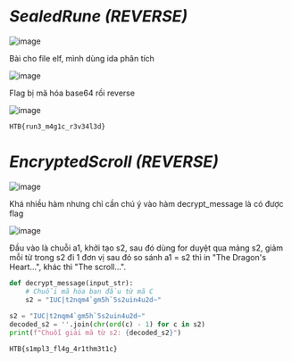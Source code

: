# _SealedRune_ _(REVERSE)_

![image](https://github.com/user-attachments/assets/49ee50de-05e1-466a-88b6-d971059ead4e)

Bài cho file elf, mình dùng ida phân tích 

![image](https://github.com/user-attachments/assets/39513ae9-d386-4e6c-bac2-f27c646d9b6f)

Flag bị mã hóa base64 rồi reverse

![image](https://github.com/user-attachments/assets/7cc1ccb4-af90-4c77-bbdb-6d8fcfe25141)

```
HTB{run3_m4g1c_r3v34l3d}
```

# _EncryptedScroll_ _(REVERSE)_

![image](https://github.com/user-attachments/assets/dffd1e23-7128-4a6f-9284-44f26444f373)

Khá nhiều hàm nhưng chỉ cần chú ý vào hàm decrypt_message là có được flag

![image](https://github.com/user-attachments/assets/808f4640-26e1-43d7-8103-bb156c533534)

Đầu vào là chuỗi a1, khởi tạo s2, sau đó dùng for duyệt qua mảng s2, giảm mỗi từ trong s2 đi 1 đơn vị sau đó so sánh a1 = s2 thì in "The Dragon's Heart...", khác thì "The scroll...".

```python
def decrypt_message(input_str):
    # Chuỗi mã hóa ban đầu từ mã C
    s2 = "IUC|t2nqm4`gm5h`5s2uin4u2d~"
    
s2 = "IUC|t2nqm4`gm5h`5s2uin4u2d~"
decoded_s2 = ''.join(chr(ord(c) - 1) for c in s2)
print(f"Chuỗi giải mã từ s2: {decoded_s2}")
```

```
HTB{s1mpl3_fl4g_4r1thm3t1c}
```
